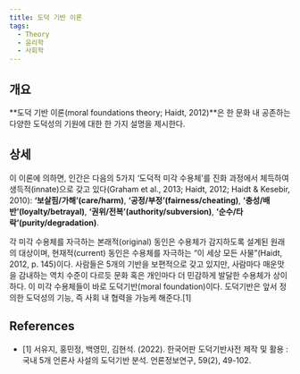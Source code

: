 ```yaml
---
title: 도덕 기반 이론
tags:
  - Theory
  - 윤리학
  - 사회학
---
```


## 개요
**도덕 기반 이론(moral foundations theory; Haidt, 2012)**은 한 문화 내 공존하는 다양한 도덕성의 기원에 대한 한 가지 설명을 제시한다.

## 상세
이 이론에 의하면, 인간은 다음의 5가지 ‘도덕적 미각 수용체’를 진화 과정에서 체득하여 생득적(innate)으로 갖고 있다(Graham et al., 2013; Haidt, 2012; Haidt & Kesebir, 2010): **‘보살핌/가해’(care/harm)**, **‘공정/부정’(fairness/cheating)**, **‘충성/배반’(loyalty/betrayal)**, **‘권위/전복’(authority/subversion)**, **‘순수/타락’(purity/degradation)**.

각 미각 수용체를 자극하는 본래적(original) 동인은 수용체가 감지하도록 설계된 원래의 대상이며, 현재적(current) 동인은 수용체를 자극하는 “이 세상 모든 사물”(Haidt, 2012, p. 145)이다. 사람들은 5개의 기반을 보편적으로 갖고 있지만, 사람마다 매운맛을 감내하는 역치 수준이 다르듯 문화 혹은 개인마다 더 민감하게 발달한 수용체가 상이하다. 이 미각 수용체들이 바로 도덕기반(moral foundation)이다. 도덕기반은 앞서 정의한 도덕성의 기능, 즉 사회 내 협력을 가능케 해준다.[1]

## References
- [1] 서유지, 홍민정, 백영민, 김현석. (2022). 한국어판 도덕기반사전 제작 및 활용 : 국내 5개 언론사 사설의 도덕기반 분석. 언론정보연구, 59(2), 49-102.